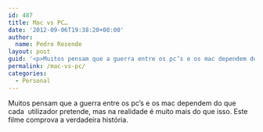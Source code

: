 ```yaml
---
id: 487
title: Mac vs PC…
date: '2012-09-06T19:38:20+00:00'
author: 
  name: Pedro Resende
layout: post
guid: '<p>Muitos pensam que a guerra entre os pc’s e os mac dependem do que cada&nbsp; utilizador pretende, mas na realidade é muito mais do que isso. Este filme comprova a verdadeira história.</p>'
permalink: /mac-vs-pc/
categories:
  - Personal
---
```

Muitos pensam que a guerra entre os pc’s e os mac dependem do que cada&nbsp; utilizador pretende, mas na realidade é muito mais do que isso. Este filme comprova a verdadeira história.